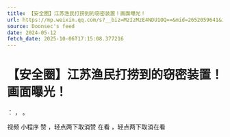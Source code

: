 ```yaml
---
title: 【安全圈】江苏渔民打捞到的窃密装置！画面曝光！
url: https://mp.weixin.qq.com/s?__biz=MzIzMzE4NDU1OQ==&mid=2652059641&idx=4&sn=30bcd08f5b5720906d17832f12544f8a
source: Doonsec's feed
date: 2024-05-12
fetch_date: 2025-10-06T17:15:08.377216
---
```


# 【安全圈】江苏渔民打捞到的窃密装置！画面曝光！

：
，
。

视频
小程序
赞
，轻点两下取消赞
在看
，轻点两下取消在看